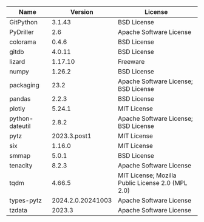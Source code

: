 | Name            | Version           | License                                           |
|-----------------|-------------------|---------------------------------------------------|
| GitPython       | 3.1.43            | BSD License                                       |
| PyDriller       | 2.6               | Apache Software License                           |
| colorama        | 0.4.6             | BSD License                                       |
| gitdb           | 4.0.11            | BSD License                                       |
| lizard          | 1.17.10           | Freeware                                          |
| numpy           | 1.26.2            | BSD License                                       |
| packaging       | 23.2              | Apache Software License; BSD License              |
| pandas          | 2.2.3             | BSD License                                       |
| plotly          | 5.24.1            | MIT License                                       |
| python-dateutil | 2.8.2             | Apache Software License; BSD License              |
| pytz            | 2023.3.post1      | MIT License                                       |
| six             | 1.16.0            | MIT License                                       |
| smmap           | 5.0.1             | BSD License                                       |
| tenacity        | 8.2.3             | Apache Software License                           |
| tqdm            | 4.66.5            | MIT License; Mozilla Public License 2.0 (MPL 2.0) |
| types-pytz      | 2024.2.0.20241003 | Apache Software License                           |
| tzdata          | 2023.3            | Apache Software License                           |
